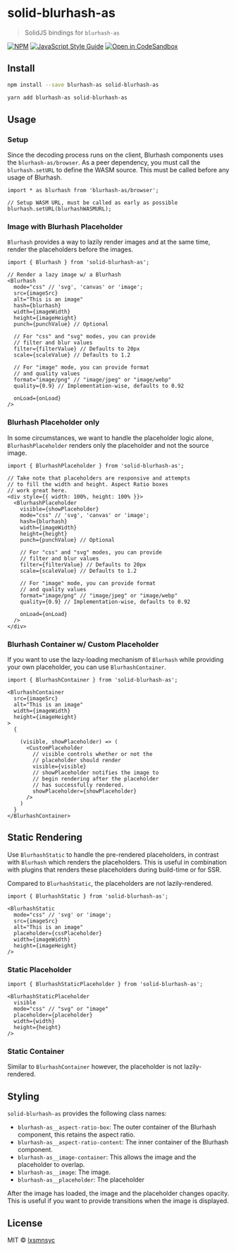 # solid-blurhash-as

> SolidJS bindings for `blurhash-as`

[![NPM](https://img.shields.io/npm/v/solid-blurhash-as.svg)](https://www.npmjs.com/package/solid-blurhash-as) [![JavaScript Style Guide](https://badgen.net/badge/code%20style/airbnb/ff5a5f?icon=airbnb)](https://github.com/airbnb/javascript) [![Open in CodeSandbox](https://img.shields.io/badge/Open%20in-CodeSandbox-blue?style=flat-square&logo=codesandbox)](https://codesandbox.io/s/github/lxsmnsyc/blurhash-as/tree/main/examples/solid-blurhash-as)

## Install

```bash
npm install --save blurhash-as solid-blurhash-as
```

```bash
yarn add blurhash-as solid-blurhash-as
```

## Usage

### Setup

Since the decoding process runs on the client, Blurhash components uses the `blurhash-as/browser`. As a peer dependency, you must call the `blurhash.setURL` to define the WASM source. This must be called before any usage of Blurhash.

```tsx
import * as blurhash from 'blurhash-as/browser';

// Setup WASM URL, must be called as early as possible
blurhash.setURL(blurhashWASMURL);
```

### Image with Blurhash Placeholder

`Blurhash` provides a way to lazily render images and at the same time, render the placeholders before the images.

```tsx
import { Blurhash } from 'solid-blurhash-as';

// Render a lazy image w/ a Blurhash
<Blurhash
  mode="css" // 'svg', 'canvas' or 'image';
  src={imageSrc}
  alt="This is an image"
  hash={blurhash}
  width={imageWidth}
  height={imageHeight}
  punch={punchValue} // Optional

  // For "css" and "svg" modes, you can provide
  // filter and blur values
  filter={filterValue} // Defaults to 20px
  scale={scaleValue} // Defaults to 1.2

  // For "image" mode, you can provide format
  // and quality values
  format="image/png" // "image/jpeg" or "image/webp"
  quality={0.9} // Implementation-wise, defaults to 0.92

  onLoad={onLoad}
/>
```

### Blurhash Placeholder only

In some circumstances, we want to handle the placeholder logic alone, `BlurhashPlaceholder` renders only the placeholder and not the source image.

```tsx
import { BlurhashPlaceholder } from 'solid-blurhash-as';

// Take note that placeholders are responsive and attempts
// to fill the width and height. Aspect Ratio boxes
// work great here.
<div style={{ width: 100%, height: 100% }}>
  <BlurhashPlaceholder
    visible={showPlaceholder}
    mode="css" // 'svg', 'canvas' or 'image';
    hash={blurhash}
    width={imageWidth}
    height={height}
    punch={punchValue} // Optional

    // For "css" and "svg" modes, you can provide
    // filter and blur values
    filter={filterValue} // Defaults to 20px
    scale={scaleValue} // Defaults to 1.2

    // For "image" mode, you can provide format
    // and quality values
    format="image/png" // "image/jpeg" or "image/webp"
    quality={0.9} // Implementation-wise, defaults to 0.92

    onLoad={onLoad}
  />
</div>
```

### Blurhash Container w/ Custom Placeholder

If you want to use the lazy-loading mechanism of `Blurhash` while providing your own placeholder, you can use `BlurhashContainer`.

```tsx
import { BlurhashContainer } from 'solid-blurhash-as';

<BlurhashContainer
  src={imageSrc}
  alt="This is an image"
  width={imageWidth}
  height={imageHeight}
>
  {

    (visible, showPlaceholder) => (
      <CustomPlaceholder
        // visible controls whether or not the
        // placeholder should render
        visible={visible}
        // showPlaceholder notifies the image to
        // begin rendering after the placeholder
        // has successfully rendered.
        showPlaceholder={showPlaceholder}
      />
    )
  }
</BlurhashContainer>
```

## Static Rendering

Use `BlurhashStatic` to handle the pre-rendered placeholders, in contrast with `Blurhash` which renders the placeholders. This is useful in combination with plugins that renders these placeholders during build-time or for SSR.

Compared to `BlurhashStatic`, the placeholders are not lazily-rendered.

```tsx
import { BlurhashStatic } from 'solid-blurhash-as';

<BlurhashStatic
  mode="css" // 'svg' or 'image';
  src={imageSrc}
  alt="This is an image"
  placeholder={cssPlaceholder}
  width={imageWidth}
  height={imageHeight}
/>
```

### Static Placeholder

```tsx
import { BlurhashStaticPlaceholder } from 'solid-blurhash-as';

<BlurhashStaticPlaceholder
  visible
  mode="css" // "svg" or "image"
  placeholder={placeholder}
  width={width}
  height={height}
/>
```

### Static Container

Similar to `BlurhashContainer` however, the placeholder is not lazily-rendered.

## Styling

`solid-blurhash-as` provides the following class names:

- `blurhash-as__aspect-ratio-box`: The outer container of the Blurhash component, this retains the aspect ratio.
- `blurhash-as__aspect-ratio-content`: The inner container of the Blurhash component.
- `blurhash-as__image-container`: This allows the image and the placeholder to overlap.
- `blurhash-as__image`: The image.
- `blurhash-as__placeholder`: The placeholder

After the image has loaded, the image and the placeholder changes opacity. This is useful if you want to provide transitions when the image is displayed.

## License

MIT © [lxsmnsyc](https://github.com/lxsmnsyc)
